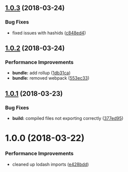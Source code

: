 <a name="1.0.3"></a>
## [1.0.3](https://github.com/rdfriedl/lazer-game-core/compare/v1.0.2...v1.0.3) (2018-03-24)


### Bug Fixes

* fixed issues with hashids ([c848ed4](https://github.com/rdfriedl/lazer-game-core/commit/c848ed4))

<a name="1.0.2"></a>
## [1.0.2](https://github.com/rdfriedl/lazer-game-core/compare/v1.0.1...v1.0.2) (2018-03-24)


### Performance Improvements

* **bundle:** add rollup ([1db31ca](https://github.com/rdfriedl/lazer-game-core/commit/1db31ca))
* **bundle:** removed webpack ([553ec33](https://github.com/rdfriedl/lazer-game-core/commit/553ec33))

<a name="1.0.1"></a>
## [1.0.1](https://github.com/rdfriedl/lazer-game-core/compare/v1.0.0...v1.0.1) (2018-03-23)


### Bug Fixes

* **build:** compiled files not exporting correctly ([377ed95](https://github.com/rdfriedl/lazer-game-core/commit/377ed95))

<a name="1.0.0"></a>
# 1.0.0 (2018-03-22)


### Performance Improvements

* cleaned up lodash imports ([e428bdd](https://github.com/rdfriedl/lazer-game-core/commit/e428bdd))
